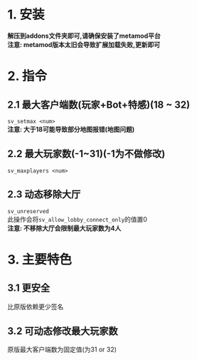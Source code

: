 # 1. 安装
**解压到addons文件夹即可,请确保安装了metamod平台**  
**注意: metamod版本太旧会导致扩展加载失败,更新即可**

# 2. 指令
## 2.1 最大客户端数(玩家+Bot+特感)(18 ~ 32)
`sv_setmax <num>`  
**注意: 大于18可能导致部分地图报错(地图问题)**
## 2.2 最大玩家数(-1~31)(-1为不做修改)
`sv_maxplayers <num>`
## 2.3 动态移除大厅
`sv_unreserved`  
此操作会将`sv_allow_lobby_connect_only`的值置0  
**注意: 不移除大厅会限制最大玩家数为4人**

# 3. 主要特色
## 3.1 更安全
比原版依赖更少签名
## 3.2 可动态修改最大玩家数
原版最大客户端数为固定值(为31 or 32)
